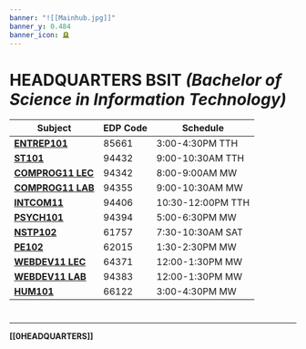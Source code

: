 ```yaml
---
banner: "![[Mainhub.jpg]]"
banner_y: 0.484
banner_icon: 🪦
---
```

# HEADQUARTERS BSIT *(Bachelor of Science in Information Technology)*

| Subject                              | EDP Code | Schedule          |
| ------------------------------------ | -------- | ----------------- |
| **[ENTREP101](ENTREP101.md)**                            | 85661    | 3:00-4:30PM TTH   |
| **[ST101](ST101.md)**                | 94432    | 9:00-10:30AM TTH  |
| **[COMPROG11 LEC](COMPROG11LEC.md)** | 94342    | 8:00-9:00AM  MW   |
| **[COMPROG11 LAB](COMPROG11LAB.md)** | 94355    | 9:00-10:30AM MW   |
| **[INTCOM11](INTCOM11.md)**          | 94406    | 10:30-12:00PM TTH |
| **[PSYCH101](PSYCH101.md)**          | 94394    | 5:00-6:30PM MW    |
| **[NSTP102](NSTP102.md)**                              | 61757    | 7:30-10:30AM SAT  |
| **[PE102](PE102.md)**                | 62015    | 1:30-2:30PM MW    |
| **[WEBDEV11 LEC](WEBDEV11LEC.md)**   | 64371    | 12:00-1:30PM MW   |
| **[WEBDEV11 LAB](WEBDEV11LAB.md)**   | 94383    | 12:00-1:30PM MW   |
| **[HUM101](HUM101.md)**              | 66122    | 3:00-4:30PM MW    |
 
# 
---
**[[0HEADQUARTERS]]**